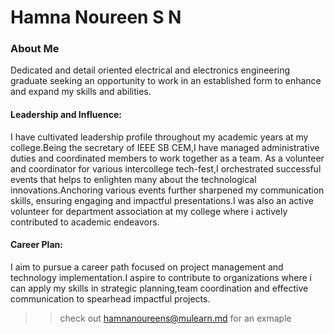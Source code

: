 # Hamna Noureen S N

### About Me
Dedicated and detail oriented electrical and electronics engineering graduate seeking an opportunity to work in an established form to enhance and expand my skills and abilities.




#### Leadership and Influence:

I have cultivated leadership profile throughout my academic years at my college.Being the secretary of IEEE SB CEM,I have managed administrative duties and coordinated members to work together as a team. As a volunteer and coordinator for various intercollege tech-fest,I orchestrated successful events that helps to enlighten many about the technological innovations.Anchoring various events further sharpened my communication skills, ensuring engaging and impactful presentations.I was also an active volunteer for department association at my college where i actively contributed to academic endeavors.


#### Career Plan:

I aim to pursue a career path focused on project management and technology implementation.I aspire to contribute to organizations where i can apply my skills in strategic planning,team coordination and effective communication to spearhead impactful projects.






>> check out [hamnanoureens@mulearn.md](./profiles/hamnanoureens@mulearn.md) for an exmaple
